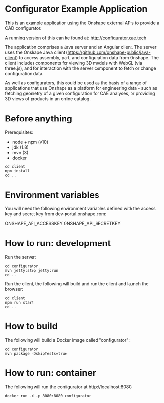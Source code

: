 # Configurator Example Application

This is an example application using the Onshape external APIs to provide a CAD configurator.

A running version of this can be found at: http://configurator.cae.tech

The application comprises a Java server and an Angular client. The server uses the Onshape Java client (https://github.com/onshape-public/java-client) to access assembly, part, and configuration data from Onshape. The client includes components for viewing 3D models with WebGL (via three.js), and for interaction with the server component to fetch or change configuration data.

As well as configurators, this could be used as the basis of a range of applications that use Onshape as a platform for engineering data - such as fetching geometry of a given configuration for CAE analyses, or providing 3D views of products in an online catalog.


# Before anything

Prerequisites:
* node + npm (v10)
* jdk (1.8)
* mvn (3)
* docker

```
cd client
npm install
cd ..
```

# Environment variables

You will need the following environment variables defined with the access key and secret key from dev-portal.onshape.com:

ONSHAPE_API_ACCESSKEY
ONSHAPE_API_SECRETKEY


# How to run: development

Run the server:

```
cd configurator
mvn jetty:stop jetty:run
cd ..
```

Run the client, the following will build and run the client and launch the browser:

```
cd client
npm run start
cd ..
```


# How to build

The following will build a Docker image called "configurator":


```
cd configurator
mvn package -DskipTests=true
```

# How to run: container

The following will run the configurator at http://localhost:8080:

```
docker run -d -p 8080:8080 configurator
```
